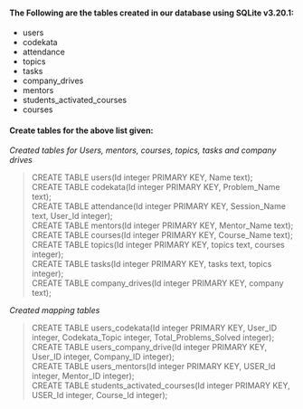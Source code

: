 #### The Following are the tables created in our database using SQLite v3.20.1:
- users
- codekata
- attendance
- topics
- tasks
- company_drives
- mentors
- students_activated_courses
- courses

<h4>Create tables for the above list given:</h4>

<em>Created tables for Users, mentors, courses, topics, tasks and company drives</em>
> <p>CREATE TABLE users(Id integer PRIMARY KEY, Name text);<br>
> CREATE TABLE codekata(Id integer PRIMARY KEY, Problem_Name text);<br>
> CREATE TABLE attendance(Id integer PRIMARY KEY, Session_Name text, User_Id integer);<br>
> CREATE TABLE mentors(Id integer PRIMARY KEY, Mentor_Name text);<br>
> CREATE TABLE courses(Id integer PRIMARY KEY, Course_Name text);<br>
> CREATE TABLE topics(Id integer PRIMARY KEY, topics text, courses integer);<br>
> CREATE TABLE tasks(Id integer PRIMARY KEY, tasks text, topics integer);<br>
> CREATE TABLE company_drives(Id integer PRIMARY KEY, company text);</p>

<em>Created mapping tables</em>
> <p>CREATE TABLE users_codekata(Id integer PRIMARY KEY, User_ID integer, Codekata_Topic integer, Total_Problems_Solved integer);<br>
> CREATE TABLE users_company_drive(Id integer PRIMARY KEY, User_ID integer, Company_ID integer);<br>
> CREATE TABLE users_mentors(Id integer PRIMARY KEY, USER_Id integer, Mentor_ID integer);<br>
> CREATE TABLE students_activated_courses(Id integer PRIMARY KEY, USER_Id integer, Course_Id integer);</p>

